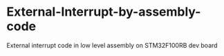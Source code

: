 # External-Interrupt-by-assembly-code
External interrupt code in low level assembly on STM32F100RB dev board
